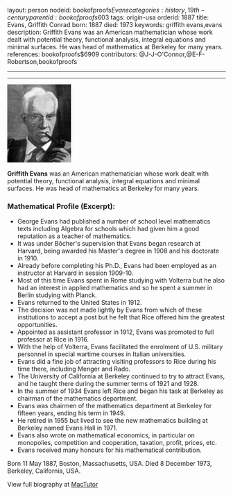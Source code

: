 layout: person
nodeid: bookofproofs$Evans
categories: history,19th-century
parentid: bookofproofs$603
tags: origin-usa
orderid: 1887
title: Evans, Griffith Conrad
born: 1887
died: 1973
keywords: griffith evans,evans
description: Griffith Evans was an American mathematician whose work dealt with potential theory, functional analysis, integral equations and minimal surfaces. He was head of mathematics at Berkeley for many years.
references: bookofproofs$6909
contributors: @J-J-O'Connor,@E-F-Robertson,bookofproofs

---



---

![Evans.jpg](https://github.com/bookofproofs/bookofproofs.github.io/blob/main/_sources/_assets/images/portraits/Evans.jpg?raw=true)

**Griffith Evans** was an American mathematician whose work dealt with potential theory, functional analysis, integral equations and minimal surfaces. He was head of mathematics at Berkeley for many years.

### Mathematical Profile (Excerpt):
* George Evans had published a number of school level mathematics texts including Algebra for schools which had given him a good reputation as a teacher of mathematics.
* It was under Bôcher's supervision that Evans began research at Harvard, being awarded his Master's degree in 1908 and his doctorate in 1910.
* Already before completing his Ph.D., Evans had been employed as an instructor at Harvard in session 1909-10.
* Most of this time Evans spent in Rome studying with Volterra but he also had an interest in applied mathematics and so he spent a summer in Berlin studying with Planck.
* Evans returned to the United States in 1912.
* The decision was not made lightly by Evans from which of these institutions to accept a post but he felt that Rice offered him the greatest opportunities.
* Appointed as assistant professor in 1912, Evans was promoted to full professor at Rice in 1916.
* With the help of Volterra, Evans facilitated the enrolment of U.S. military personnel in special wartime courses in Italian universities.
* Evans did a fine job of attracting visiting professors to Rice during his time there, including Menger and Rado.
* The University of California at Berkeley continued to try to attract Evans, and he taught there during the summer terms of 1921 and 1928.
* In the summer of 1934 Evans left Rice and began his task at Berkeley as chairman of the mathematics department.
* Evans was chairmen of the mathematics department at Berkeley for fifteen years, ending his term in 1949.
* He retired in 1955 but lived to see the new mathematics building at Berkeley named Evans Hall in 1971.
* Evans also wrote on mathematical economics, in particular on monopolies, competition and cooperation, taxation, profit, prices, etc.
* Evans received many honours for his mathematical contribution.

Born 11 May 1887, Boston, Massachusetts, USA. Died 8 December 1973, Berkeley, California, USA.

View full biography at [MacTutor](https://mathshistory.st-andrews.ac.uk/Biographies/Evans/)
